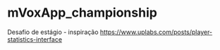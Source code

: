 # mVoxApp_championship
Desafio de estágio - inspiração https://www.uplabs.com/posts/player-statistics-interface
